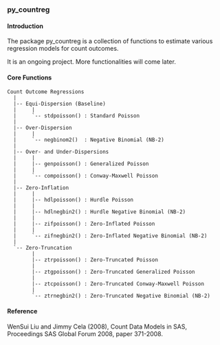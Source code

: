### py_countreg

#### Introduction

The package py\_countreg is a collection of functions to estimate various regression models for count outcomes.

It is an ongoing project. More functionalities will come later.

#### Core Functions

```
Count Outcome Regressions
  |
  |-- Equi-Dispersion (Baseline)
  |     |
  |     `-- stdpoisson() : Standard Poisson
  |
  |-- Over-Dispersion
  |     |
  |     `-- negbinom2()  : Negative Binomial (NB-2)
  |
  |-- Over- and Under-Dispersions
  |     |
  |     |-- genpoisson() : Generalized Poisson
  |     |
  |     `-- compoisson() : Conway-Maxwell Poisson
  |
  |-- Zero-Inflation
  |     |
  |     |-- hdlpoisson() : Hurdle Poisson
  |     |
  |     |-- hdlnegbin2() : Hurdle Negative Binomial (NB-2)
  |     |
  |     |-- zifpoisson() : Zero-Inflated Poisson
  |     |
  |     `-- zifnegbin2() : Zero-Inflated Negative Binomial (NB-2)
  |
  `-- Zero-Truncation
        |
        |-- ztrpoisson() : Zero-Truncated Poisson
        |
        |-- ztgpoisson() : Zero-Truncated Generalized Poisson
        |
        |-- ztcpoisson() : Zero-Truncated Conway-Maxwell Poisson
        |
        `-- ztrnegbin2() : Zero-Truncated Negative Binomial (NB-2)
```

#### Reference

WenSui Liu and Jimmy Cela (2008), Count Data Models in SAS, Proceedings SAS Global Forum 2008, paper 371-2008.
